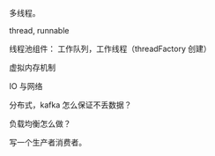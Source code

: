 多线程。

thread, runnable

线程池组件： 工作队列，工作线程（threadFactory 创建）

虚拟内存机制

IO 与网络

分布式，kafka 怎么保证不丢数据？

负载均衡怎么做？

写一个生产者消费者。
